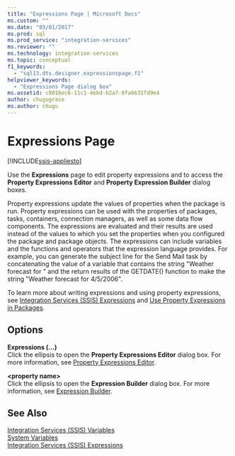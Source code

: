 ```yaml
---
title: "Expressions Page | Microsoft Docs"
ms.custom: ""
ms.date: "03/01/2017"
ms.prod: sql
ms.prod_service: "integration-services"
ms.reviewer: ""
ms.technology: integration-services
ms.topic: conceptual
f1_keywords: 
  - "sql13.dts.designer.expressionspage.f1"
helpviewer_keywords: 
  - "Expressions Page dialog box"
ms.assetid: c9016ec6-11c1-4ebd-b2a7-0fa6631fd9e4
author: chugugrace
ms.author: chugu
---
```

# Expressions Page

[!INCLUDE[ssis-appliesto](../../includes/ssis-appliesto-ssvrpluslinux-asdb-asdw-xxx.md)]


  Use the **Expressions** page to edit property expressions and to access the **Property Expressions Editor** and **Property Expression Builder** dialog boxes.  
  
 Property expressions update the values of properties when the package is run. Property expressions can be used with the properties of packages, tasks, containers, connection managers, as well as some data flow components. The expressions are evaluated and their results are used instead of the values to which you set the properties when you configured the package and package objects. The expressions can include variables and the functions and operators that the expression language provides. For example, you can generate the subject line for the Send Mail task by concatenating the value of a variable that contains the string "Weather forecast for " and the return results of the GETDATE() function to make the string "Weather forecast for 4/5/2006".  
  
 To learn more about writing expressions and using property expressions, see [Integration Services &#40;SSIS&#41; Expressions](../../integration-services/expressions/integration-services-ssis-expressions.md) and [Use Property Expressions in Packages](../../integration-services/expressions/use-property-expressions-in-packages.md).  
  
## Options  
 **Expressions (...)**  
 Click the ellipsis to open the **Property Expressions Editor** dialog box. For more information, see [Property Expressions Editor](../../integration-services/expressions/property-expressions-editor.md).  
  
 **\<property name>**  
 Click the ellipsis to open the **Expression Builder** dialog box. For more information, see [Expression Builder](../../integration-services/expressions/expression-builder.md).  
  
## See Also  
 [Integration Services &#40;SSIS&#41; Variables](../../integration-services/integration-services-ssis-variables.md)   
 [System Variables](../../integration-services/system-variables.md)   
 [Integration Services &#40;SSIS&#41; Expressions](../../integration-services/expressions/integration-services-ssis-expressions.md)  
  
  
